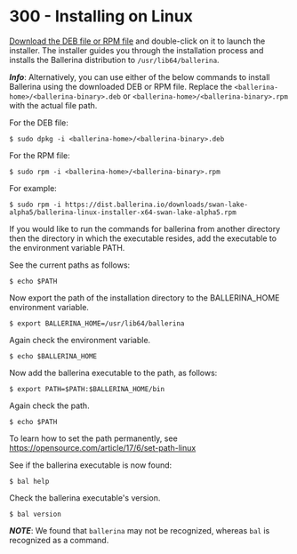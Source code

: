 # 300 - Installing on Linux

[Download the DEB file or RPM file](https://ballerina.io/downloads) and double-click on it to launch the installer. The installer guides you through the installation process and installs the Ballerina distribution to ```/usr/lib64/ballerina```.

***Info***: Alternatively, you can use either of the below commands to install Ballerina using the downloaded DEB or RPM file. Replace the ```<ballerina-home>/<ballerina-binary>.deb``` or ```<ballerina-home>/<ballerina-binary>.rpm``` with the actual file path.

For the DEB file:

```$ sudo dpkg -i <ballerina-home>/<ballerina-binary>.deb ```

For the RPM file:

```$ sudo rpm -i <ballerina-home>/<ballerina-binary>.rpm ```

For example:

```$ sudo rpm -i https://dist.ballerina.io/downloads/swan-lake-alpha5/ballerina-linux-installer-x64-swan-lake-alpha5.rpm```

If you would like to run the commands for ballerina from another directory then the directory in which the executable resides, add the executable to the environment variable PATH.

See the current paths as follows:

```$ echo $PATH```

Now export the path of the installation directory to the BALLERINA_HOME environment variable.

```$ export BALLERINA_HOME=/usr/lib64/ballerina```

Again check the environment variable.

```$ echo $BALLERINA_HOME```

Now add the ballerina executable to the path, as follows:

```$ export PATH=$PATH:$BALLERINA_HOME/bin```

Again check the path.

```$ echo $PATH```

To learn how to set the path permanently, see https://opensource.com/article/17/6/set-path-linux

See if the ballerina executable is now found:

```$ bal help```

Check the ballerina executable's version.

```$ bal version```

***NOTE***: We found that ```ballerina``` may not be recognized, whereas ```bal``` is recognized as a command.
